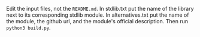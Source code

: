 Edit the input files, not the `README.md`. In stdlib.txt put the name of the library next to its corresponding stdlib module. In alternatives.txt put the name of the module, the github url, and the module's official description. Then run `python3 build.py`.
